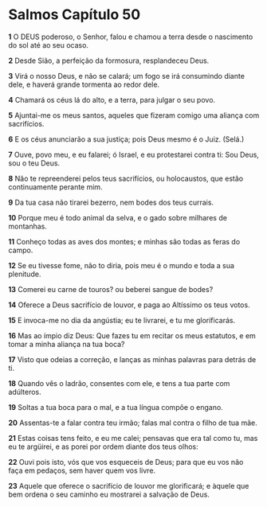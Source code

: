 # Salmos Capítulo 50

**1** 	O DEUS poderoso, o Senhor, falou e chamou a terra desde o nascimento do sol até ao seu ocaso.

**2** 	Desde Sião, a perfeição da formosura, resplandeceu Deus.

**3** 	Virá o nosso Deus, e não se calará; um fogo se irá consumindo diante dele, e haverá grande tormenta ao redor dele.

**4** 	Chamará os céus lá do alto, e a terra, para julgar o seu povo.

**5** 	Ajuntai-me os meus santos, aqueles que fizeram comigo uma aliança com sacrifícios.

**6** 	E os céus anunciarão a sua justiça; pois Deus mesmo é o Juiz. (Selá.)

**7** 	Ouve, povo meu, e eu falarei; ó Israel, e eu protestarei contra ti: Sou Deus, sou o teu Deus.

**8** 	Não te repreenderei pelos teus sacrifícios, ou holocaustos, que estão continuamente perante mim.

**9** 	Da tua casa não tirarei bezerro, nem bodes dos teus currais.

**10** 	Porque meu é todo animal da selva, e o gado sobre milhares de montanhas.

**11** 	Conheço todas as aves dos montes; e minhas são todas as feras do campo.

**12** 	Se eu tivesse fome, não to diria, pois meu é o mundo e toda a sua plenitude.

**13** 	Comerei eu carne de touros? ou beberei sangue de bodes?

**14** 	Oferece a Deus sacrifício de louvor, e paga ao Altíssimo os teus votos.

**15** 	E invoca-me no dia da angústia; eu te livrarei, e tu me glorificarás.

**16** 	Mas ao ímpio diz Deus: Que fazes tu em recitar os meus estatutos, e em tomar a minha aliança na tua boca?

**17** 	Visto que odeias a correção, e lanças as minhas palavras para detrás de ti.

**18** 	Quando vês o ladrão, consentes com ele, e tens a tua parte com adúlteros.

**19** 	Soltas a tua boca para o mal, e a tua língua compõe o engano.

**20** 	Assentas-te a falar contra teu irmão; falas mal contra o filho de tua mãe.

**21** 	Estas coisas tens feito, e eu me calei; pensavas que era tal como tu, mas eu te argüirei, e as porei por ordem diante dos teus olhos:

**22** 	Ouvi pois isto, vós que vos esqueceis de Deus; para que eu vos não faça em pedaços, sem haver quem vos livre.

**23** 	Aquele que oferece o sacrifício de louvor me glorificará; e àquele que bem ordena o seu caminho eu mostrarei a salvação de Deus.

